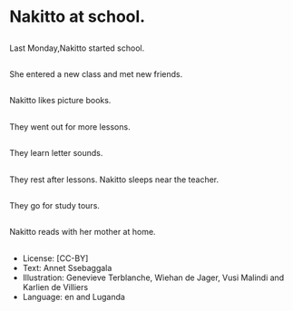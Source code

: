 # Nakitto at school.

##
Last Monday,Nakitto
started school.

##
She entered a new
class and met new
friends.

##
Nakitto likes picture books.

##
They went out for more
lessons.

##
They learn letter
sounds.

##
They rest after lessons.
Nakitto sleeps near the
teacher.

##
They go for study tours.

##
Nakitto reads with her
mother at home.

##
* License: [CC-BY]
* Text: Annet Ssebaggala
* Illustration: Genevieve Terblanche, Wiehan de Jager, Vusi Malindi and Karlien de Villiers
* Language: en and Luganda
